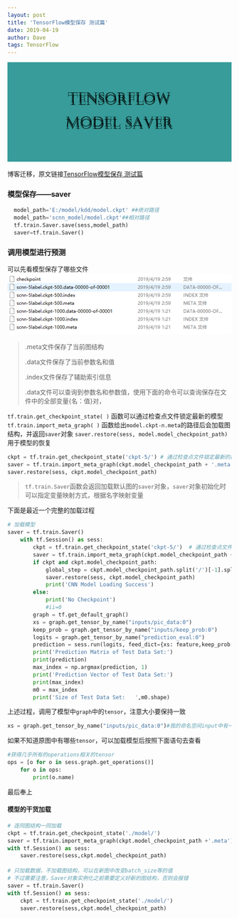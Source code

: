 ```yaml
---
layout: post
title: 'TensorFlow模型保存 测试篇'
date: 2019-04-19
author: Dave
tags: TensorFlow
---
```


![](https://raw.githubusercontent.com/dendyikbc/PicGoBed/master/imgTF-CNNmodelsaver0.jpg)


博客迁移，原文链接[TensorFlow模型保存 测试篇](https://blog.csdn.net/ddpiccolo/article/details/89392108)

### 模型保存——saver

```python
  model_path='E:/model/kdd/model.ckpt' ##绝对路径
  model_path='scnn_model/model.ckpt'##相对路径
  tf.train.Saver.save(sess,model_path)
  saver=tf.train.Saver()
```

### 调用模型进行预测
可以先看模型保存了哪些文件
![](https://raw.githubusercontent.com/dendyikbc/PicGoBed/master/imgTensorFlow-model-saver-and-test-.jpg)
>  .meta文件保存了当前图结构
> 
>  .data文件保存了当前参数名和值
> 
>  .index文件保存了辅助索引信息
> 
> .data文件可以查询到参数名和参数值，使用下面的命令可以查询保存在文件中的全部变量{名：值}对，

`tf.train.get_checkpoint_state( )` 函数可以通过检查点文件锁定最新的模型
`tf.train.import_meta_graph( )` 函数给出`model.ckpt-n.meta`的路径后会加载图结构，并返回`saver`对象
`saver.restore(sess, model.model_checkpoint_path)` 用于模型的恢复

```python
ckpt = tf.train.get_checkpoint_state('ckpt-5/') # 通过检查点文件锁定最新的模型
saver = tf.train.import_meta_graph(ckpt.model_checkpoint_path + '.meta')  # 载入图结构，保存在.meta文件中
saver.restore(sess, ckpt.model_checkpoint_path)
```


> `tf.train.Saver`函数会返回加载默认图的`saver`对象，`saver`对象初始化时可以指定变量映射方式，根据名字映射变量

下面是最近一个完整的加载过程

```python
# 加载模型
saver = tf.train.Saver()
    with tf.Session() as sess:
        ckpt = tf.train.get_checkpoint_state('ckpt-5/')  # 通过检查点文件锁定最新的模型
        saver = tf.train.import_meta_graph(ckpt.model_checkpoint_path + '.meta')  # 载入图结构，保存在.meta文件中
        if ckpt and ckpt.model_checkpoint_path:
            global_step = ckpt.model_checkpoint_path.split('/')[-1].split('-')[-1]
            saver.restore(sess, ckpt.model_checkpoint_path)
            print('CNN Model Loading Success')
        else:
            print('No Checkpoint')
            #ii=0
        graph = tf.get_default_graph()
        xs = graph.get_tensor_by_name("inputs/pic_data:0")
        keep_prob = graph.get_tensor_by_name("inputs/keep_prob:0")
        logits = graph.get_tensor_by_name("prediction_eval:0")
        prediction = sess.run(logits, feed_dict={xs: feature,keep_prob: 1.0})  ##?
        print('Prediction Matrix of Test Data Set:')
        print(prediction)
        max_index = np.argmax(prediction, 1)
        print('Prediction Vector of Test Data Set:')
        print(max_index)
        m0 = max_index
        print('Size of Test Data Set:   ',m0.shape)

```

上述过程，调用了模型中```graph```中的```tensor```，注意大小要保持一致

```python
xs = graph.get_tensor_by_name("inputs/pic_data:0")#我的命名空间input中有一个名为pic_data的tensor
```

如果不知道原图中有哪些```tensor```，可以加载模型后按照下面语句去查看

```python
#获得几乎所有的operations相关的tensor
ops = [o for o in sess.graph.get_operations()]
    for o in ops:
        print(o.name)
```

最后奉上

#### **模型的干货加载**

```python
# 连同图结构一同加载
ckpt = tf.train.get_checkpoint_state('./model/')
saver = tf.train.import_meta_graph(ckpt.model_checkpoint_path +'.meta')
with tf.Session() as sess:
    saver.restore(sess,ckpt.model_checkpoint_path)
             
# 只加载数据，不加载图结构，可以在新图中改变batch_size等的值
# 不过需要注意，Saver对象实例化之前需要定义好新的图结构，否则会报错
saver = tf.train.Saver()
with tf.Session() as sess:
    ckpt = tf.train.get_checkpoint_state('./model/')
    saver.restore(sess,ckpt.model_checkpoint_path)

```
